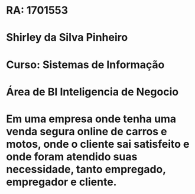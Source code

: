 # RA: 1701553 
# Shirley da Silva Pinheiro
# Curso: Sistemas de Informação

# Área de BI Inteligencia de Negocio
# Em uma empresa onde tenha uma venda segura online de carros e motos, onde o cliente sai satisfeito e onde foram atendido suas necessidade, tanto empregado, empregador e cliente.
